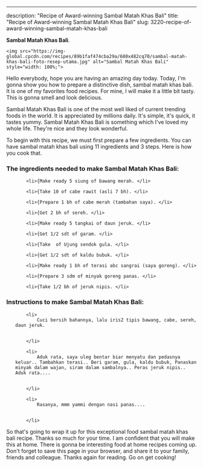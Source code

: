 ---
description: "Recipe of Award-winning Sambal Matah Khas Bali"
title: "Recipe of Award-winning Sambal Matah Khas Bali"
slug: 3220-recipe-of-award-winning-sambal-matah-khas-bali

<p>
	<strong>Sambal Matah Khas Bali</strong>. 
	
</p>
<p>
	
	<img src="https://img-global.cpcdn.com/recipes/89b1faf474cba29a/680x482cq70/sambal-matah-khas-bali-foto-resep-utama.jpg" alt="Sambal Matah Khas Bali" style="width: 100%;">
	
	
</p>
<p>
	Hello everybody, hope you are having an amazing day today. Today, I'm gonna show you how to prepare a distinctive dish, sambal matah khas bali. It is one of my favorites food recipes. For mine, I will make it a little bit tasty. This is gonna smell and look delicious.
</p>
	
<p>
	
</p>
<p>
	Sambal Matah Khas Bali is one of the most well liked of current trending foods in the world. It is appreciated by millions daily. It's simple, it's quick, it tastes yummy. Sambal Matah Khas Bali is something which I've loved my whole life. They're nice and they look wonderful.
</p>

<p>
To begin with this recipe, we must first prepare a few ingredients. You can have sambal matah khas bali using 11 ingredients and 3 steps. Here is how you cook that.
</p>

<h3>The ingredients needed to make Sambal Matah Khas Bali:</h3>

<ol>
	
		<li>{Make ready 5 siung of bawang merah. </li>
	
		<li>{Take 10 of cabe rawit (asli 7 bh). </li>
	
		<li>{Prepare 1 bh of cabe merah (tambahan saya). </li>
	
		<li>{Get 2 bh of sereh. </li>
	
		<li>{Make ready 5 tangkai of daun jeruk. </li>
	
		<li>{Get 1/2 sdt of garam. </li>
	
		<li>{Take  of Ujung sendok gula. </li>
	
		<li>{Get 1/2 sdt of kaldu bubuk. </li>
	
		<li>{Make ready 1 bh of terasi abc sangrai (saya goreng). </li>
	
		<li>{Prepare 3 sdm of minyak goreng panas. </li>
	
		<li>{Take 1/2 bh of jeruk nipis. </li>
	
</ol>
<p>
	
</p>

<h3>Instructions to make Sambal Matah Khas Bali:</h3>

<ol>
	
		<li>
			Cuci bersih bahannya, lalu iris2 tipis bawang, cabe, sereh, daun jeruk.
			
			
		</li>
	
		<li>
			Aduk rata, saya uleg bentar biar menyatu dan pedasnya keluar.. Tambahkan terasi.. Beri garam, gula, kaldu bubuk, Panaskan minyak dalam wajan, siram dalam sambalnya.. Peras jeruk nipis.. Aduk rata....
			
			
		</li>
	
		<li>
			Rasanya, mmm yammi dengan nasi panas....
			
			
		</li>
	
</ol>

<p>
	
</p>

<p>
	So that's going to wrap it up for this exceptional food sambal matah khas bali recipe. Thanks so much for your time. I am confident that you will make this at home. There is gonna be interesting food at home recipes coming up. Don't forget to save this page in your browser, and share it to your family, friends and colleague. Thanks again for reading. Go on get cooking!
</p>
